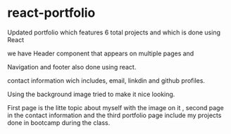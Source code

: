 # react-portfolio


Updated portfolio which features 6 total projects and which is done using React

we have Header component that appears on multiple pages and 

Navigation  and footer also done using react.

contact information wich includes, email, linkdin and github profiles.

Using the background image tried to make it nice looking.

First page is the litte topic about myself with the image on it , second page in the contact information and the  third portfolio page include my projects done in bootcamp during the class. 